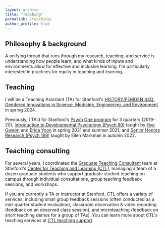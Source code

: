 ```yaml
---
layout: archive
title: "Teaching"
permalink: /teaching/
author_profile: true
---
```


## Philosophy & background

A unifying thread that runs through my research, teaching, and service is understanding how people learn, and what kinds of inputs and environments allow for effective and inclusive learning. I'm particularly interested in practices for equity in teaching and learning.

## Teaching

I will be a Teaching Assistant (TA) for Stanford's [HISTORY/FEMGEN 44Q: Gendered Innovations in Science, Medicine, Engineering, and Environment](https://explorecourses.stanford.edu/search?view=catalog&filter-coursestatus-Active=on&page=0&catalog=&academicYear=&q=FEMGEN+44Q%3A+Gendered+Innovations+in+Science%2C+Medicine%2C+Engineering%2C+and+Environment&collapse=) in spring 2024. 

Previously, I TA'd for Stanford's [Psych One program](https://psychone.stanford.edu/) for 3 quarters (2019-20), [Introduction to Developmental Psychology (Psych 60)](https://explorecourses.stanford.edu/search?view=catalog&filter-coursestatus-Active=on&page=0&catalog=&academicYear=&q=psych+60&collapse=) taught by [Hyo Gweon](http://sll.stanford.edu/people.html) and [Erica Yoon](https://ejyoon.github.io/) in spring 2021 and summer 2021, and [Senior Honors Research (Psych 198)](https://explorecourses.stanford.edu/search?view=catalog&filter-coursestatus-Active=on&page=0&catalog=&academicYear=&q=psych+198&collapse=) taught by Ellen Markman in autumn 2022. 


## Teaching consulting

For several years, I coordinated the [Graduate Teaching Consultant](https://ctl.stanford.edu/ta-training-support/graduate-teaching-consultants) team at Stanford's [Center for Teaching and Learning (CTL)](https://ctl.stanford.edu/), managing a team of a dozen graduate students who support graduate student teaching on campus through individual consultations, group teaching feedback sessions, and workshops. 

If you are currently a TA or instructor at Stanford, CTL offers a variety of services, including small group feedback sessions (often conducted as a mid-quarter student evaluation), classroom observation & video recording (feedback on an observed class session), and microteaching (feedback on short teaching demos for a group of TAs). You can learn more about CTL's teaching services at [CTL teaching support](https://ctl.stanford.edu/teaching-support).